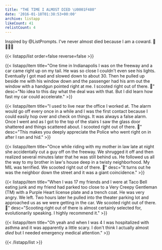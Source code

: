 ```yaml
---
title: "THE TIME I ALMOST DIED \U0001F480"
date: '2016-01-18T01:38:53+00:00'
archive: listapp
likeCount: 41
relistCount: 4
---
```


Inspired by @ListPrompts. I've never almost died because I am a coward. 🏃🏃🏃🏃

{{< listapp/list order=false reverse=false >}}

   {{< listapp/item title="One time in Indianapolis I was on the freeway and a car came right up on my tail. He was so close I couldn't even see his lights. Eventually I got mad and slowed down to about 30. Then he pulled up beside me with his window down and the passenger had his arm out the window with a handgun pointed right at me. I scooted right out of there. 🏃"
      desc="No idea to this day what the deal was with that. But I did learn how fast my car could accelerate." >}}

   {{< listapp/item title="I used to live near the office I worked at. The alarm would go off every once in a while and I was the first contact because I could easily hop over and check on things. It was always a false alarm. Once I went and as I got to the top of the stairs I saw the glass door shattered and things scattered about. I scooted right out of there. 🏃"
      desc="This makes you deeply appreciate the Police who went right on in after I ran and hid." >}}

   {{< listapp/item title="Once while riding with my mother in law late at night she accidentally cut a guy off on the freeway. We shrugged it off and then realized several minutes later that he was still behind us. He followed us all the way to my brother in law's house deep in a twisty neighborhood. My MIL was terrified. We scooted right out of there. 🏃"
      desc="It turns out he was the neighbor down the street and it was a giant coincidence." >}}

   {{< listapp/item title="When I was 17 my friends and I were at Taco Bell eating junk and my friend had parked too close to a Very Creepy Gentleman (TM) with a Purple Heart license plate and a trench coat. He was very angry. We left. Two hours later he pulled into the theater parking lot and approached us as we were getting in the car. We scooted right out of there. 🏃"
      desc="Scooting right out of there is almost certainly selected for, evolutionarily speaking. I highly recommend it." >}}

   {{< listapp/item title="Oh yeah and when I was 4 I was hospitalized with asthma and it was apparently a little scary. I don't think I actually almost *died* but I needed emergency medical attention." >}}

{{< /listapp/list >}}
